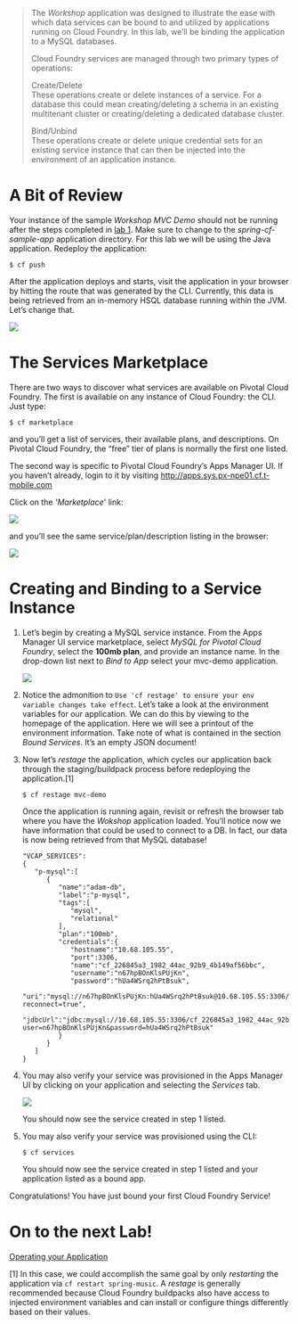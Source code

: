 > The *Workshop* application was designed to illustrate the ease with
> which data services can be bound to and utilized by applications
> running on Cloud Foundry. In this lab, we’ll be binding the
> application to a MySQL databases.
>
> Cloud Foundry services are managed through two primary types of
> operations:
>
> Create/Delete  
> These operations create or delete instances of a service. For a
> database this could mean creating/deleting a schema in an existing
> multitenant cluster or creating/deleting a dedicated database cluster.
>
> Bind/Unbind  
> These operations create or delete unique credential sets for an
> existing service instance that can then be injected into the
> environment of an application instance.

A Bit of Review
===============

Your instance of the sample *Workshop MVC Demo* should not be running
after the steps completed in [lab 1](/demos/binding-cf-services). Make
sure to change to the *spring-cf-sample-app* application directory. For
this lab we will be using the Java application. Redeploy the
application:

    $ cf push

After the application deploys and starts, visit the application in your
browser by hitting the route that was generated by the CLI. Currently,
this data is being retrieved from an in-memory HSQL database running
within the JVM. Let’s change that.

![](lab.png)

The Services Marketplace
========================

There are two ways to discover what services are available on Pivotal
Cloud Foundry. The first is available on any instance of Cloud Foundry:
the CLI. Just type:

    $ cf marketplace

and you’ll get a list of services, their available plans, and
descriptions. On Pivotal Cloud Foundry, the “free” tier of plans is
normally the first one listed.

The second way is specific to Pivotal Cloud Foundry’s Apps Manager UI. If
you haven’t already, login to it by visiting
<http://apps.sys.px-npe01.cf.t-mobile.com>

Click on the *'Marketplace*' link:

![](lab1.png)

and you’ll see the same service/plan/description listing in the browser:

![](lab2.png)

Creating and Binding to a Service Instance
==========================================

1.  Let’s begin by creating a MySQL service instance. From the Apps
    Manager UI service marketplace, select *MySQL for Pivotal
    Cloud Foundry*, select the **100mb plan**, and provide an instance
    name. In the drop-down list next to *Bind to App* select your
    mvc-demo application.

    ![](lab3.png)

2.  Notice the admonition to
    `Use 'cf restage' to ensure your env variable changes take effect`.
    Let’s take a look at the environment variables for our application.
    We can do this by viewing to the homepage of the application. Here
    we will see a printout of the environment information. Take note of
    what is contained in the section *Bound Services*. It’s an empty
    JSON document!

3.  Now let’s *restage* the application, which cycles our application
    back through the staging/buildpack process before redeploying the
    application.[1]

        $ cf restage mvc-demo

    Once the application is running again, revisit or refresh the
    browser tab where you have the *Wokshop* application loaded. You’ll
    notice now we have information that could be used to connect to a
    DB. In fact, our data is now being retrieved from that MySQL
    database!

        "VCAP_SERVICES":
        {
           "p-mysql":[
              {
                 "name":"adam-db",
                 "label":"p-mysql",
                 "tags":[
                    "mysql",
                    "relational"
                 ],
                 "plan":"100mb",
                 "credentials":{
                    "hostname":"10.68.105.55",
                    "port":3306,
                    "name":"cf_226845a3_1982_44ac_92b9_4b149af56bbc",
                    "username":"n67hpBOnKlsPUjKn",
                    "password":"hUa4WSrq2hPtBsuk",
                    "uri":"mysql://n67hpBOnKlsPUjKn:hUa4WSrq2hPtBsuk@10.68.105.55:3306/cf_226845a3_1982_44ac_92b9_4b149af56bbc?reconnect=true",
                    "jdbcUrl":"jdbc:mysql://10.68.105.55:3306/cf_226845a3_1982_44ac_92b9_4b149af56bbc?user=n67hpBOnKlsPUjKn&password=hUa4WSrq2hPtBsuk"
                 }
              }
           ]
        }

4.  You may also verify your service was provisioned in the Apps Manager
    UI by clicking on your application and selecting the *Services* tab.

    ![](lab4.png)

    You should now see the service created in step 1 listed.

5.  You may also verify your service was provisioned using the CLI:

        $ cf services

    You should now see the service created in step 1 listed and your
    application listed as a bound app.

Congratulations! You have just bound your first Cloud Foundry Service!

On to the next Lab!
===================

[Operating your Application](/demos/operating-your-application)

[1] In this case, we could accomplish the same goal by only *restarting*
the application via `cf restart spring-music`. A *restage* is generally
recommended because Cloud Foundry buildpacks also have access to
injected environment variables and can install or configure things
differently based on their values.

